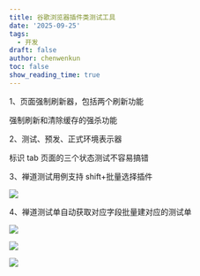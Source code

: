 ```yaml
---
title: 谷歌浏览器插件类测试工具
date: '2025-09-25'
tags:
  - 开发
draft: false
author: chenwenkun
toc: false
show_reading_time: true
---
```

1、页面强制刷新器，包括两个刷新功能

强制刷新和清除缓存的强杀功能

2、测试、预发、正式环境表示器

标识 tab 页面的三个状态测试不容易搞错

3、禅道测试用例支持 shift+批量选择插件

![](https://prod-files-secure.s3.us-west-2.amazonaws.com/c205fb54-92b2-4987-8be3-972b67d27acc/7ca8990d-2ef0-4ad6-8256-c807dbb8b3d5/image.png?X-Amz-Algorithm=AWS4-HMAC-SHA256&X-Amz-Content-Sha256=UNSIGNED-PAYLOAD&X-Amz-Credential=ASIAZI2LB4666F45TVTR%2F20251029%2Fus-west-2%2Fs3%2Faws4_request&X-Amz-Date=20251029T061801Z&X-Amz-Expires=3600&X-Amz-Security-Token=IQoJb3JpZ2luX2VjEBYaCXVzLXdlc3QtMiJHMEUCICccF20X1AqGSicKzkTYv2c2x4ndekj8Bds%2BySD74NSNAiEAyjnD%2FZT8jKBoURrngA0lsLSUyDCcNsqn3flU8Aqw1JsqiAQIz%2F%2F%2F%2F%2F%2F%2F%2F%2F%2F%2FARAAGgw2Mzc0MjMxODM4MDUiDMlqeAyN8k5JOhOouircA2s6PpY17loIHMZ7CB8dD%2B%2FOVUirA7CHIQ4uUpdr%2BGINTZ7KI3LIqtv%2BtWBbN1%2FW8OTn%2BYf5n9UrVTqsjgRJSGLkDQB9%2B001Uc7W%2F%2BnvUKW4Q8G%2BRqy22qU5B0UAU%2Fg7CGaV8jwzIg9unTAcn4ywPCfuTFelIZCkeSqWiO8EIwftipdkpbjUU7L1DExH%2BYdadE%2BipxqQlftu9hP%2BzQA4Ve6VIgZpMhQkOjGK0IMOtAlVhJEkR2WaF90bt3qCYNiGKka%2FWBapretBcybo%2FlUL1SdtqsMZqJB7IzpEutDQ6Sp4tjxeAtwg31GRykDroghnc5Si3lnODna%2F3x%2FKxVHEp8zI207LwvyPYMYpM8QxAT%2BVuthwv9Rc0HAeETV65F6N2Kg1qCCN1ZBM6xdKPZChAYaLGewVq9M%2BlTTdG%2FqtVjtcWYibQs70biwLt6farYDDdC6eooosOyx2ni0bpCqPdKOn7SX58hjMGK32sCSLDLYmwE3%2F0zMF94uwQBKFaBT%2BXL2le4yDY1j1%2Fd0SS0cZOKQwLQ1kcLNP9rkkD6U0fxssEe7PXpQwWlgApgXBIBkhA%2F%2BpRDMd%2FMH9egF%2BV%2BvRIKd4t5jOcu6vULLYRkcKeuN5UQdeQ%2FQDd913XhaxMNHchsgGOqUB4HXYTIHZaBpOCbsJySRRGU5AIo5hmUK3Gl7S6PSWDUuJetpm86U05judodL8yAnpj%2FmxYRJNJMolY%2FFyTUEXpIcZQLGt2FvBfT9UzAeMZdSWILq3YXeBm7dkMN2%2FyU%2FDXBPOqPRiTY1bxWMPcimJga3Sa77ck1Wbf8uhwsNnnGeqWkvuJP1z646Jxa%2FG4jikEXmAunwj4dSUCe4YoxoIeoV%2BLIBN&X-Amz-Signature=8320300fa142127a814f512abf14c153d4498409e58868b5f8a2a8c0fd2f9b7c&X-Amz-SignedHeaders=host&x-amz-checksum-mode=ENABLED&x-id=GetObject)

4、禅道测试单自动获取对应字段批量建对应的测试单

![](https://prod-files-secure.s3.us-west-2.amazonaws.com/c205fb54-92b2-4987-8be3-972b67d27acc/1ea39b01-dd1c-4a56-bb09-4fe87447f5c7/image.png?X-Amz-Algorithm=AWS4-HMAC-SHA256&X-Amz-Content-Sha256=UNSIGNED-PAYLOAD&X-Amz-Credential=ASIAZI2LB4666F45TVTR%2F20251029%2Fus-west-2%2Fs3%2Faws4_request&X-Amz-Date=20251029T061801Z&X-Amz-Expires=3600&X-Amz-Security-Token=IQoJb3JpZ2luX2VjEBYaCXVzLXdlc3QtMiJHMEUCICccF20X1AqGSicKzkTYv2c2x4ndekj8Bds%2BySD74NSNAiEAyjnD%2FZT8jKBoURrngA0lsLSUyDCcNsqn3flU8Aqw1JsqiAQIz%2F%2F%2F%2F%2F%2F%2F%2F%2F%2F%2FARAAGgw2Mzc0MjMxODM4MDUiDMlqeAyN8k5JOhOouircA2s6PpY17loIHMZ7CB8dD%2B%2FOVUirA7CHIQ4uUpdr%2BGINTZ7KI3LIqtv%2BtWBbN1%2FW8OTn%2BYf5n9UrVTqsjgRJSGLkDQB9%2B001Uc7W%2F%2BnvUKW4Q8G%2BRqy22qU5B0UAU%2Fg7CGaV8jwzIg9unTAcn4ywPCfuTFelIZCkeSqWiO8EIwftipdkpbjUU7L1DExH%2BYdadE%2BipxqQlftu9hP%2BzQA4Ve6VIgZpMhQkOjGK0IMOtAlVhJEkR2WaF90bt3qCYNiGKka%2FWBapretBcybo%2FlUL1SdtqsMZqJB7IzpEutDQ6Sp4tjxeAtwg31GRykDroghnc5Si3lnODna%2F3x%2FKxVHEp8zI207LwvyPYMYpM8QxAT%2BVuthwv9Rc0HAeETV65F6N2Kg1qCCN1ZBM6xdKPZChAYaLGewVq9M%2BlTTdG%2FqtVjtcWYibQs70biwLt6farYDDdC6eooosOyx2ni0bpCqPdKOn7SX58hjMGK32sCSLDLYmwE3%2F0zMF94uwQBKFaBT%2BXL2le4yDY1j1%2Fd0SS0cZOKQwLQ1kcLNP9rkkD6U0fxssEe7PXpQwWlgApgXBIBkhA%2F%2BpRDMd%2FMH9egF%2BV%2BvRIKd4t5jOcu6vULLYRkcKeuN5UQdeQ%2FQDd913XhaxMNHchsgGOqUB4HXYTIHZaBpOCbsJySRRGU5AIo5hmUK3Gl7S6PSWDUuJetpm86U05judodL8yAnpj%2FmxYRJNJMolY%2FFyTUEXpIcZQLGt2FvBfT9UzAeMZdSWILq3YXeBm7dkMN2%2FyU%2FDXBPOqPRiTY1bxWMPcimJga3Sa77ck1Wbf8uhwsNnnGeqWkvuJP1z646Jxa%2FG4jikEXmAunwj4dSUCe4YoxoIeoV%2BLIBN&X-Amz-Signature=9dcc13e6cfb7b0bc54e9fe82045a63c9776635a36d2eae45840c8fa934cee34e&X-Amz-SignedHeaders=host&x-amz-checksum-mode=ENABLED&x-id=GetObject)

![](https://prod-files-secure.s3.us-west-2.amazonaws.com/c205fb54-92b2-4987-8be3-972b67d27acc/fa727f1d-546c-42aa-9508-d8d3d1275bcd/image.png?X-Amz-Algorithm=AWS4-HMAC-SHA256&X-Amz-Content-Sha256=UNSIGNED-PAYLOAD&X-Amz-Credential=ASIAZI2LB4666F45TVTR%2F20251029%2Fus-west-2%2Fs3%2Faws4_request&X-Amz-Date=20251029T061801Z&X-Amz-Expires=3600&X-Amz-Security-Token=IQoJb3JpZ2luX2VjEBYaCXVzLXdlc3QtMiJHMEUCICccF20X1AqGSicKzkTYv2c2x4ndekj8Bds%2BySD74NSNAiEAyjnD%2FZT8jKBoURrngA0lsLSUyDCcNsqn3flU8Aqw1JsqiAQIz%2F%2F%2F%2F%2F%2F%2F%2F%2F%2F%2FARAAGgw2Mzc0MjMxODM4MDUiDMlqeAyN8k5JOhOouircA2s6PpY17loIHMZ7CB8dD%2B%2FOVUirA7CHIQ4uUpdr%2BGINTZ7KI3LIqtv%2BtWBbN1%2FW8OTn%2BYf5n9UrVTqsjgRJSGLkDQB9%2B001Uc7W%2F%2BnvUKW4Q8G%2BRqy22qU5B0UAU%2Fg7CGaV8jwzIg9unTAcn4ywPCfuTFelIZCkeSqWiO8EIwftipdkpbjUU7L1DExH%2BYdadE%2BipxqQlftu9hP%2BzQA4Ve6VIgZpMhQkOjGK0IMOtAlVhJEkR2WaF90bt3qCYNiGKka%2FWBapretBcybo%2FlUL1SdtqsMZqJB7IzpEutDQ6Sp4tjxeAtwg31GRykDroghnc5Si3lnODna%2F3x%2FKxVHEp8zI207LwvyPYMYpM8QxAT%2BVuthwv9Rc0HAeETV65F6N2Kg1qCCN1ZBM6xdKPZChAYaLGewVq9M%2BlTTdG%2FqtVjtcWYibQs70biwLt6farYDDdC6eooosOyx2ni0bpCqPdKOn7SX58hjMGK32sCSLDLYmwE3%2F0zMF94uwQBKFaBT%2BXL2le4yDY1j1%2Fd0SS0cZOKQwLQ1kcLNP9rkkD6U0fxssEe7PXpQwWlgApgXBIBkhA%2F%2BpRDMd%2FMH9egF%2BV%2BvRIKd4t5jOcu6vULLYRkcKeuN5UQdeQ%2FQDd913XhaxMNHchsgGOqUB4HXYTIHZaBpOCbsJySRRGU5AIo5hmUK3Gl7S6PSWDUuJetpm86U05judodL8yAnpj%2FmxYRJNJMolY%2FFyTUEXpIcZQLGt2FvBfT9UzAeMZdSWILq3YXeBm7dkMN2%2FyU%2FDXBPOqPRiTY1bxWMPcimJga3Sa77ck1Wbf8uhwsNnnGeqWkvuJP1z646Jxa%2FG4jikEXmAunwj4dSUCe4YoxoIeoV%2BLIBN&X-Amz-Signature=cb49aad5393c24c054fd1114c1149bd56e19aea0a2e7ec2e4e65cc73c13891cf&X-Amz-SignedHeaders=host&x-amz-checksum-mode=ENABLED&x-id=GetObject)

![](https://prod-files-secure.s3.us-west-2.amazonaws.com/c205fb54-92b2-4987-8be3-972b67d27acc/2a374ca8-3be3-4978-8ee1-2331f1db0267/image.png?X-Amz-Algorithm=AWS4-HMAC-SHA256&X-Amz-Content-Sha256=UNSIGNED-PAYLOAD&X-Amz-Credential=ASIAZI2LB4666F45TVTR%2F20251029%2Fus-west-2%2Fs3%2Faws4_request&X-Amz-Date=20251029T061801Z&X-Amz-Expires=3600&X-Amz-Security-Token=IQoJb3JpZ2luX2VjEBYaCXVzLXdlc3QtMiJHMEUCICccF20X1AqGSicKzkTYv2c2x4ndekj8Bds%2BySD74NSNAiEAyjnD%2FZT8jKBoURrngA0lsLSUyDCcNsqn3flU8Aqw1JsqiAQIz%2F%2F%2F%2F%2F%2F%2F%2F%2F%2F%2FARAAGgw2Mzc0MjMxODM4MDUiDMlqeAyN8k5JOhOouircA2s6PpY17loIHMZ7CB8dD%2B%2FOVUirA7CHIQ4uUpdr%2BGINTZ7KI3LIqtv%2BtWBbN1%2FW8OTn%2BYf5n9UrVTqsjgRJSGLkDQB9%2B001Uc7W%2F%2BnvUKW4Q8G%2BRqy22qU5B0UAU%2Fg7CGaV8jwzIg9unTAcn4ywPCfuTFelIZCkeSqWiO8EIwftipdkpbjUU7L1DExH%2BYdadE%2BipxqQlftu9hP%2BzQA4Ve6VIgZpMhQkOjGK0IMOtAlVhJEkR2WaF90bt3qCYNiGKka%2FWBapretBcybo%2FlUL1SdtqsMZqJB7IzpEutDQ6Sp4tjxeAtwg31GRykDroghnc5Si3lnODna%2F3x%2FKxVHEp8zI207LwvyPYMYpM8QxAT%2BVuthwv9Rc0HAeETV65F6N2Kg1qCCN1ZBM6xdKPZChAYaLGewVq9M%2BlTTdG%2FqtVjtcWYibQs70biwLt6farYDDdC6eooosOyx2ni0bpCqPdKOn7SX58hjMGK32sCSLDLYmwE3%2F0zMF94uwQBKFaBT%2BXL2le4yDY1j1%2Fd0SS0cZOKQwLQ1kcLNP9rkkD6U0fxssEe7PXpQwWlgApgXBIBkhA%2F%2BpRDMd%2FMH9egF%2BV%2BvRIKd4t5jOcu6vULLYRkcKeuN5UQdeQ%2FQDd913XhaxMNHchsgGOqUB4HXYTIHZaBpOCbsJySRRGU5AIo5hmUK3Gl7S6PSWDUuJetpm86U05judodL8yAnpj%2FmxYRJNJMolY%2FFyTUEXpIcZQLGt2FvBfT9UzAeMZdSWILq3YXeBm7dkMN2%2FyU%2FDXBPOqPRiTY1bxWMPcimJga3Sa77ck1Wbf8uhwsNnnGeqWkvuJP1z646Jxa%2FG4jikEXmAunwj4dSUCe4YoxoIeoV%2BLIBN&X-Amz-Signature=4106c52fc31fe84ebd088b6992553d2808c6de237cae916145cbb1e02e79a148&X-Amz-SignedHeaders=host&x-amz-checksum-mode=ENABLED&x-id=GetObject)
